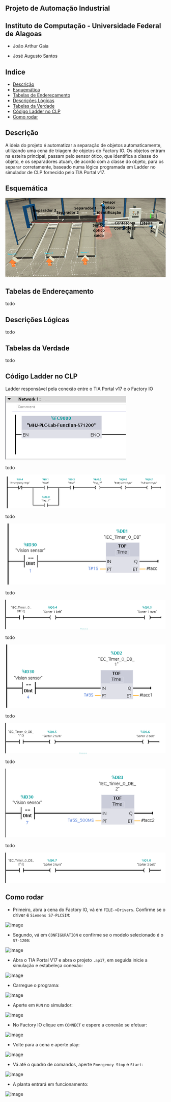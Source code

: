 ## Projeto de Automação Industrial
## Instituto de Computação - Universidade Federal de Alagoas

- João Arthur Gaia

- José Augusto Santos

## Indice

- [Descrição](#descrição)
- [Esquemática](#esquemática)
- [Tabelas de Endereçamento](#tabelas-de-endereçamento)
- [Descrições Lógicas](#descrições-lógicas)
- [Tabelas da Verdade](#tabelas-da-verdade)
- [Código Ladder no CLP](#código-ladder-no-clp)
- [Como rodar](#como-rodar)

## Descrição
A ideia do projeto é automatizar a separação de objetos automaticamente, utilizando uma cena de triagem de objetos do Factory IO. Os objetos entram na esteira principal, passam pelo sensor ótico, que identifica a classe do objeto, e os separadores atuam, de acordo com a classe do objeto, para os separar corretamente, baseado numa lógica programada em Ladder no simulador de CLP fornecido pelo TIA Portal v17.

## Esquemática
![image](statics/esquematico.png)

## Tabelas de Endereçamento

todo

## Descrições Lógicas

todo

## Tabelas da Verdade

todo

## Código Ladder no CLP
Ladder responsável pela conexão entre o TIA Portal v17 e o Factory IO

![image](statics/rede1.png)

todo

![image](statics/rede21.png)

todo

![image](statics/rede22.png)

todo

![image](statics/rede23.png)

todo

![image](statics/rede24.png)

todo

![image](statics/rede25.png)

todo

![image](statics/rede26.png)

todo

![image](statics/rede27.png)


## Como rodar

* Primeiro, abra a cena do Factory IO, vá em `FILE->Drivers`. Confirme se o driver é `Siemens S7-PLCSIM`:

![image](https://user-images.githubusercontent.com/31116911/177663951-36573c24-a117-4b43-b3c7-bac84d27f574.png)

* Segundo, vá em `CONFIGURATION` e confirme se o modelo selecionado é o `S7-1200`:

![image](https://user-images.githubusercontent.com/31116911/177664119-89956c42-efe8-4a3a-80cd-53b740317a06.png)

* Abra o TIA Portal V17 e abra o projeto `.ap17`, em seguida inicie a simulação e estabeleça conexão:

![image](https://user-images.githubusercontent.com/31116911/177665794-8a3245fb-7c5c-4407-89df-9ea7b4b321a1.png)

* Carregue o programa:

![image](https://user-images.githubusercontent.com/31116911/177665966-5d543356-c6a1-40e5-9745-146774829a0f.png)

* Aperte em `RUN` no simulador:

![image](https://user-images.githubusercontent.com/31116911/177666061-968f598f-9909-4d69-a350-916c39a28696.png)

* No Factory IO clique em `CONNECT` e espere a conexão se efetuar:

![image](https://user-images.githubusercontent.com/31116911/177666213-ce8d05fc-9dd0-439d-9519-bce885e2ef2b.png)

* Volte para a cena e aperte play:

![image](https://user-images.githubusercontent.com/31116911/177666307-a48278bd-f344-4450-8623-9ff460e3226a.png)

* Vá até o quadro de comandos, aperte `Emergency Stop` e `Start`:

![image](https://user-images.githubusercontent.com/31116911/177666456-22142a50-2737-4414-91d1-cd8bc22649a6.png)

* A planta entrará em funcionamento:

![image](https://user-images.githubusercontent.com/31116911/177666608-abac3a6f-2bd2-485e-846f-36e5c8eda875.png)

